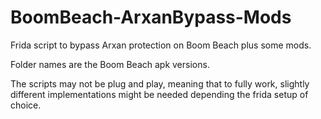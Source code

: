 # BoomBeach-ArxanBypass-Mods
Frida script to bypass Arxan protection on Boom Beach plus some mods. 

Folder names are the Boom Beach apk versions.

The scripts may not be plug and play, meaning that to fully work, slightly different implementations might be needed depending the frida setup of choice.
